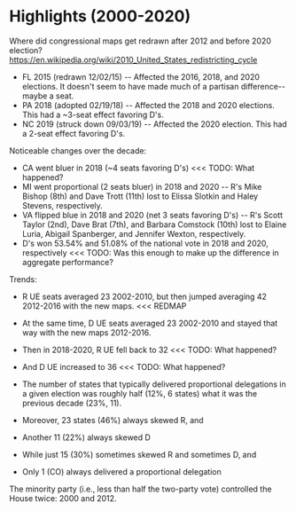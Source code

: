 # Highlights (2000-2020)

Where did congressional maps get redrawn after 2012 and before 2020 election?
https://en.wikipedia.org/wiki/2010_United_States_redistricting_cycle

- FL 2015 (redrawn 12/02/15) -- Affected the 2016, 2018, and 2020 elections. It doesn't seem to have made much of a partisan difference--maybe a seat.
- PA 2018 (adopted 02/19/18) -- Affected the 2018 and 2020 elections. This had a ~3-seat effect favoring D's.
- NC 2019 (struck down 09/03/19) -- Affected the 2020 election. This had a 2-seat effect favoring D's.

Noticeable changes over the decade:

- CA went bluer in 2018 (~4 seats favoring D's) <<< TODO: What happened?
- MI went proportional (2 seats bluer) in 2018 and 2020 -- R's Mike Bishop (8th) and Dave Trott (11th) lost to Elissa Slotkin and Haley Stevens, respectively.
- VA flipped blue in 2018 and 2020 (net 3 seats favoring D's) -- R's Scott Taylor (2nd), Dave Brat (7th), and Barbara Comstock (10th) lost to Elaine Luria, Abigail Spanberger, and Jennifer Wexton, respectively.
- D's won 53.54% and 51.08% of the national vote in 2018 and 2020, respectively <<< TODO: Was this enough to make up the difference in aggregate performance?

Trends:

- R UE seats averaged 23 2002-2010, but then jumped averaging 42 2012-2016 with the new maps. <<< REDMAP
- At the same time, D UE seats averaged 23 2002-2010 and stayed that way with the new maps 2012-2016.
- Then in 2018-2020, R UE fell back to 32 <<< TODO: What happened?
- And D UE increased to 36 <<< TODO: What happened?

- The number of states that typically delivered proportional delegations in a given election was roughly half (12%, 6 states) what it was the previous decade (23%, 11).
- Moreover, 23 states (46%) always skewed R, and
- Another 11 (22%) always skewed D
- While just 15 (30%) sometimes skewed R and sometimes D, and
- Only 1 (CO) always delivered a proportional delegation

The minority party (i.e., less than half the two-party vote) controlled the House twice: 2000 and 2012.
